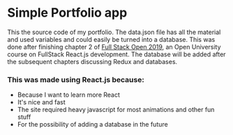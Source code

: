 # Simple Portfolio app

This the source code of my portfolio. The data.json file has all the material and used variables and could easily be turned into a database.
This was done after finishing chapter 2 of [Full Stack Open 2019](https://fullstackopen.com/), an Open University course on FullStack React.js development.
The database will be added after the subsequent chapters discussing Redux and databases.

### This was made using React.js because:
* Because I want to learn more React
* It's nice and fast
* The site required heavy javascript for most animations and other fun stuff
* For the possibility of adding a database in the future